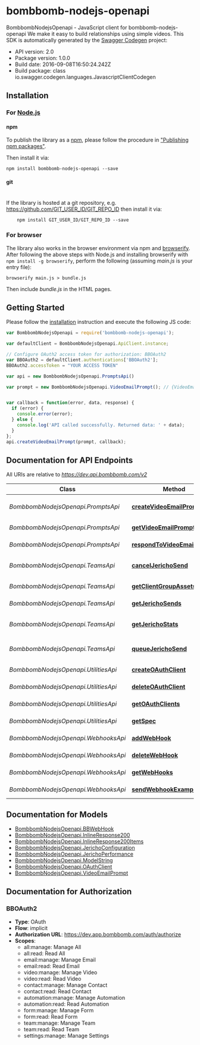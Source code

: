 # bombbomb-nodejs-openapi

BombbombNodejsOpenapi - JavaScript client for bombbomb-nodejs-openapi
We make it easy to build relationships using simple videos.
This SDK is automatically generated by the [Swagger Codegen](https://github.com/swagger-api/swagger-codegen) project:

- API version: 2.0
- Package version: 1.0.0
- Build date: 2016-09-08T16:50:24.242Z
- Build package: class io.swagger.codegen.languages.JavascriptClientCodegen

## Installation

### For [Node.js](https://nodejs.org/)

#### npm

To publish the library as a [npm](https://www.npmjs.com/),
please follow the procedure in ["Publishing npm packages"](https://docs.npmjs.com/getting-started/publishing-npm-packages).

Then install it via:

```shell
npm install bombbomb-nodejs-openapi --save
```

#### git
#
If the library is hosted at a git repository, e.g.
https://github.com/GIT_USER_ID/GIT_REPO_ID
then install it via:

```shell
    npm install GIT_USER_ID/GIT_REPO_ID --save
```

### For browser

The library also works in the browser environment via npm and [browserify](http://browserify.org/). After following
the above steps with Node.js and installing browserify with `npm install -g browserify`,
perform the following (assuming *main.js* is your entry file):

```shell
browserify main.js > bundle.js
```

Then include *bundle.js* in the HTML pages.

## Getting Started

Please follow the [installation](#installation) instruction and execute the following JS code:

```javascript
var BombbombNodejsOpenapi = require('bombbomb-nodejs-openapi');

var defaultClient = BombbombNodejsOpenapi.ApiClient.instance;

// Configure OAuth2 access token for authorization: BBOAuth2
var BBOAuth2 = defaultClient.authentications['BBOAuth2'];
BBOAuth2.accessToken = "YOUR ACCESS TOKEN"

var api = new BombbombNodejsOpenapi.PromptsApi()

var prompt = new BombbombNodejsOpenapi.VideoEmailPrompt(); // {VideoEmailPrompt} The Video Email Prompt to be created


var callback = function(error, data, response) {
  if (error) {
    console.error(error);
  } else {
    console.log('API called successfully. Returned data: ' + data);
  }
};
api.createVideoEmailPrompt(prompt, callback);

```

## Documentation for API Endpoints

All URIs are relative to *https://dev.api.bombbomb.com/v2*

Class | Method | HTTP request | Description
------------ | ------------- | ------------- | -------------
*BombbombNodejsOpenapi.PromptsApi* | [**createVideoEmailPrompt**](docs/PromptsApi.md#createVideoEmailPrompt) | **POST** /prompt | Prompts user to send a video
*BombbombNodejsOpenapi.PromptsApi* | [**getVideoEmailPrompt**](docs/PromptsApi.md#getVideoEmailPrompt) | **GET** /prompt/{id} | Gets a prompt
*BombbombNodejsOpenapi.PromptsApi* | [**respondToVideoEmailPrompt**](docs/PromptsApi.md#respondToVideoEmailPrompt) | **POST** /prompt/{id}/response | Respond to a prompt
*BombbombNodejsOpenapi.TeamsApi* | [**cancelJerichoSend**](docs/TeamsApi.md#cancelJerichoSend) | **DELETE** /team/{teamId}/jericho/{jerichoId} | Cancel a Jericho Send
*BombbombNodejsOpenapi.TeamsApi* | [**getClientGroupAssets**](docs/TeamsApi.md#getClientGroupAssets) | **GET** /team/assets/ | Lists team assets
*BombbombNodejsOpenapi.TeamsApi* | [**getJerichoSends**](docs/TeamsApi.md#getJerichoSends) | **GET** /team/{teamId}/jericho | List Jericho Sends
*BombbombNodejsOpenapi.TeamsApi* | [**getJerichoStats**](docs/TeamsApi.md#getJerichoStats) | **GET** /team/{teamId}/jericho/{jerichoId}/performance | Gets Jericho performance statistics
*BombbombNodejsOpenapi.TeamsApi* | [**queueJerichoSend**](docs/TeamsApi.md#queueJerichoSend) | **POST** /team/{teamId}/jericho | Creates a Jericho send.
*BombbombNodejsOpenapi.UtilitiesApi* | [**createOAuthClient**](docs/UtilitiesApi.md#createOAuthClient) | **POST** /oauthclient | Create an OAuth Client
*BombbombNodejsOpenapi.UtilitiesApi* | [**deleteOAuthClient**](docs/UtilitiesApi.md#deleteOAuthClient) | **DELETE** /oauthclient/{id} | Delete an OAuth Client
*BombbombNodejsOpenapi.UtilitiesApi* | [**getOAuthClients**](docs/UtilitiesApi.md#getOAuthClients) | **GET** /oauthclient | Lists OAuth Clients
*BombbombNodejsOpenapi.UtilitiesApi* | [**getSpec**](docs/UtilitiesApi.md#getSpec) | **GET** /spec | Describes this api
*BombbombNodejsOpenapi.WebhooksApi* | [**addWebHook**](docs/WebhooksApi.md#addWebHook) | **POST** /webhook | Add Webhook
*BombbombNodejsOpenapi.WebhooksApi* | [**deleteWebHook**](docs/WebhooksApi.md#deleteWebHook) | **DELETE** /webhook/{hookId} | Deletes Webhook
*BombbombNodejsOpenapi.WebhooksApi* | [**getWebHooks**](docs/WebhooksApi.md#getWebHooks) | **GET** /webhook/ | Lists Webhooks
*BombbombNodejsOpenapi.WebhooksApi* | [**sendWebhookExample**](docs/WebhooksApi.md#sendWebhookExample) | **POST** /webhook/test | Sends test Webhook


## Documentation for Models

 - [BombbombNodejsOpenapi.BBWebHook](docs/BBWebHook.md)
 - [BombbombNodejsOpenapi.InlineResponse200](docs/InlineResponse200.md)
 - [BombbombNodejsOpenapi.InlineResponse200Items](docs/InlineResponse200Items.md)
 - [BombbombNodejsOpenapi.JerichoConfiguration](docs/JerichoConfiguration.md)
 - [BombbombNodejsOpenapi.JerichoPerformance](docs/JerichoPerformance.md)
 - [BombbombNodejsOpenapi.ModelString](docs/ModelString.md)
 - [BombbombNodejsOpenapi.OAuthClient](docs/OAuthClient.md)
 - [BombbombNodejsOpenapi.VideoEmailPrompt](docs/VideoEmailPrompt.md)


## Documentation for Authorization


### BBOAuth2

- **Type**: OAuth
- **Flow**: implicit
- **Authorization URL**: https://dev.app.bombbomb.com/auth/authorize
- **Scopes**: 
  - all:manage: Manage All
  - all:read: Read All
  - email:manage: Manage Email
  - email:read: Read Email
  - video:manage: Manage Video
  - video:read: Read Video
  - contact:manage: Manage Contact
  - contact:read: Read Contact
  - automation:manage: Manage Automation
  - automation:read: Read Automation
  - form:manage: Manage Form
  - form:read: Read Form
  - team:manage: Manage Team
  - team:read: Read Team
  - settings:manage: Manage Settings

